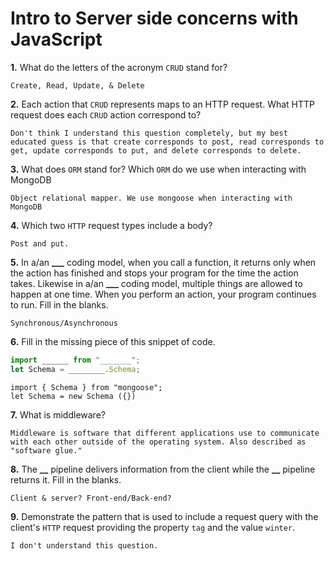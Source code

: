 # Intro to Server side concerns with JavaScript

**1.** What do the letters of the acronym `CRUD` stand for?

<!-- enter you answer in the space below -->

```
Create, Read, Update, & Delete
```

**2.** Each action that `CRUD` represents maps to an HTTP request. What HTTP request does each `CRUD` action correspond to?

<!-- enter you answer in the space below -->

```
Don't think I understand this question completely, but my best educated guess is that create corresponds to post, read corresponds to get, update corresponds to put, and delete corresponds to delete.
```

**3.** What does `ORM` stand for? Which `ORM` do we use when interacting with MongoDB

<!-- enter you answer in the space below -->

```
Object relational mapper. We use mongoose when interacting with MongoDB
```

**4.** Which two `HTTP` request types include a body?

<!-- enter you answer in the space below -->

```
Post and put.
```

**5.** In a/an **\_\_\_** coding model, when you call a function, it returns only when the action has finished and stops your program for the time the action takes. Likewise in a/an **\_\_\_** coding model, multiple things are allowed to happen at one time. When you perform an action, your program continues to run. Fill in the blanks.

<!-- enter you answer in the space below -->

```
Synchronous/Asynchronous
```

**6.** Fill in the missing piece of this snippet of code.

```js
import ______ from "_______";
let Schema = ________.Schema;
```

<!-- enter you answer in the space below -->

```
import { Schema } from "mongoose";
let Schema = new Schema ({})
```

**7.** What is middleware?

<!-- enter you answer in the space below -->

```
Middleware is software that different applications use to communicate with each other outside of the operating system. Also described as "software glue."
```

**8.** The **\_\_** pipeline delivers information from the client while the **\_\_** pipeline returns it. Fill in the blanks.

<!-- enter you answer in the space below -->

```
Client & server? Front-end/Back-end?
```

**9.**
Demonstrate the pattern that is used to include a request query with the client's `HTTP` request providing the property `tag` and the value `winter`.

<!-- enter you answer in the space below -->

```
I don't understand this question.
```
